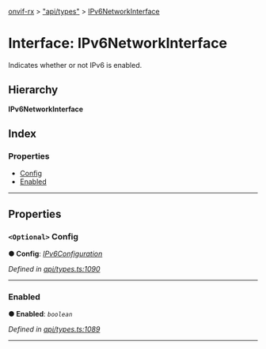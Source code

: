 [onvif-rx](../README.md) > ["api/types"](../modules/_api_types_.md) > [IPv6NetworkInterface](../interfaces/_api_types_.ipv6networkinterface.md)

# Interface: IPv6NetworkInterface

Indicates whether or not IPv6 is enabled.

## Hierarchy

**IPv6NetworkInterface**

## Index

### Properties

* [Config](_api_types_.ipv6networkinterface.md#config)
* [Enabled](_api_types_.ipv6networkinterface.md#enabled)

---

## Properties

<a id="config"></a>

### `<Optional>` Config

**● Config**: *[IPv6Configuration](_api_types_.ipv6configuration.md)*

*Defined in [api/types.ts:1090](https://github.com/patrickmichalina/onvif-rx/blob/3ab1739/src/api/types.ts#L1090)*

___
<a id="enabled"></a>

###  Enabled

**● Enabled**: *`boolean`*

*Defined in [api/types.ts:1089](https://github.com/patrickmichalina/onvif-rx/blob/3ab1739/src/api/types.ts#L1089)*

___

